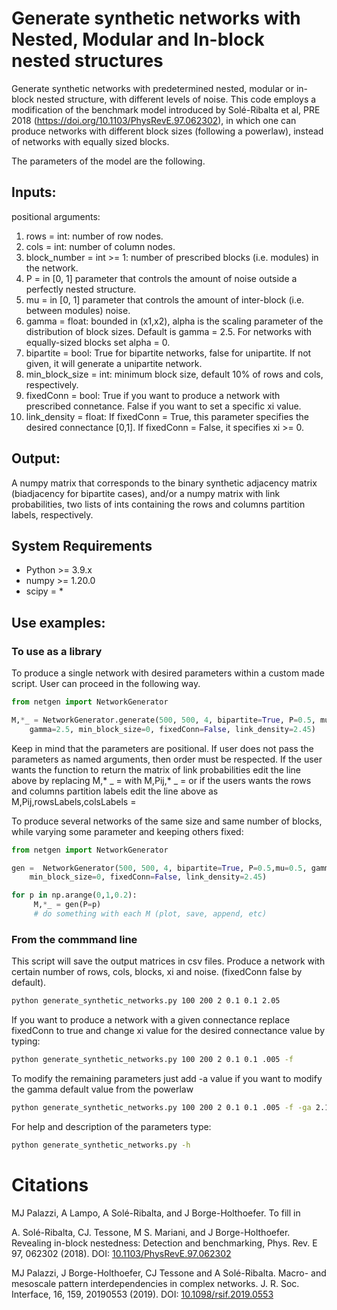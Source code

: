 #  Generate synthetic networks with Nested, Modular and In-block nested structures

Generate synthetic networks with predetermined nested, modular or in-block nested structure, with different levels of noise. This code employs a modification of the benchmark model introduced by Solé-Ribalta et al, PRE 2018 (https://doi.org/10.1103/PhysRevE.97.062302), in which one can produce networks with different block sizes (following a powerlaw), instead of networks with equally sized blocks. 

The parameters of the model are the following.
        
## Inputs:
positional arguments:
1) rows  = int: number of row nodes.
2) cols  = int: number of column nodes.
3) block_number   = int >= 1: number of prescribed blocks (i.e. modules) in the network.
4) P   = in [0, 1] parameter that controls the amount of noise outside a perfectly nested structure.
5) mu  = in [0, 1] parameter that controls the amount of inter-block (i.e. between modules) noise.
6) gamma = float: bounded in (x1,x2), alpha is the scaling parameter of the distribution of block sizes. Default is gamma = 2.5. 
	For networks with equally-sized blocks set alpha = 0.
7) bipartite = bool: True for bipartite networks, false for unipartite. If not given, it will generate a unipartite network.
8) min_block_size = int: minimum block size, default 10% of rows and cols, respectively.
9) fixedConn = bool: True if you want to produce a network with prescribed connetance. False if you want to set a specific xi value.
10) link_density = float: If fixedConn = True, this parameter specifies the desired connectance [0,1]. If fixedConn = False, it specifies xi >= 0.

## Output:
A numpy matrix that corresponds to the binary synthetic adjacency matrix (biadjacency for bipartite cases), and/or a numpy matrix with link probabilities, two lists of ints containing the rows and columns partition labels, respectively.

## System Requirements 	
	
- Python >= 3.9.x
- numpy >= 1.20.0
- scipy = *

## Use examples: 
### To use as a library
To produce a single network with desired parameters within a custom made script. User can proceed in the following way.
```python
from netgen import NetworkGenerator

M,*_ = NetworkGenerator.generate(500, 500, 4, bipartite=True, P=0.5, mu=0.5, 
	gamma=2.5, min_block_size=0, fixedConn=False, link_density=2.45)

```
Keep in mind that the parameters are positional. If user does not pass the parameters as named arguments, then order must be respected. If the user wants the function to return the matrix of link probabilities edit the line above by replacing M,* _ = with M,Pij,* _ =  or if the users wants the rows and columns partition labels edit the line above as M,Pij,rowsLabels,colsLabels = 

To produce several networks of the same size and same number of blocks, while varying some parameter and keeping others fixed:
```python
from netgen import NetworkGenerator

gen =  NetworkGenerator(500, 500, 4, bipartite=True, P=0.5,mu=0.5, gamma=2.5, 
	min_block_size=0, fixedConn=False, link_density=2.45)

for p in np.arange(0,1,0.2):
     M,*_ = gen(P=p)
     # do something with each M (plot, save, append, etc)

```

### From the commmand line
This script will save the output matrices in csv files. Produce a network with certain number of rows, cols, blocks, xi and noise. (fixedConn false by default).
``` sh
python generate_synthetic_networks.py 100 200 2 0.1 0.1 2.05

```
If you want to produce a network with a given connectance replace fixedConn to true and change xi value for the desired connectance value by typing:
``` sh
python generate_synthetic_networks.py 100 200 2 0.1 0.1 .005 -f

```
To modify the remaining parameters just add -a value if you want to modify the gamma default value from the powerlaw
``` sh
python generate_synthetic_networks.py 100 200 2 0.1 0.1 .005 -f -ga 2.1

```

For help and description of the parameters type:
``` sh
python generate_synthetic_networks.py -h

```

# Citations
MJ Palazzi, A Lampo, A Solé-Ribalta, and J Borge-Holthoefer. To fill in

A. Solé-Ribalta, CJ. Tessone, M S. Mariani, and J Borge-Holthoefer. Revealing in-block nestedness: Detection and benchmarking, Phys. Rev. E 97, 062302 (2018). DOI: [10.1103/PhysRevE.97.062302](https://doi.org/10.1103/PhysRevE.97.062302)

MJ Palazzi, J Borge-Holthoefer, CJ Tessone and A Solé-Ribalta. Macro- and mesoscale pattern interdependencies in complex networks. J. R. Soc. Interface, 16, 159, 20190553 (2019). DOI: [10.1098/rsif.2019.0553](https://doi.org/10.1098/rsif.2019.0553)
